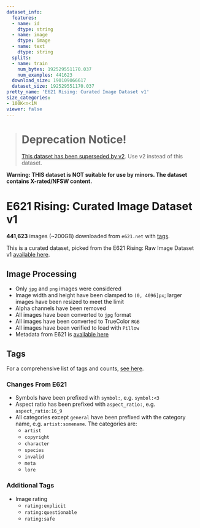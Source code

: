 ```yaml
---
dataset_info:
  features:
  - name: id
    dtype: string
  - name: image
    dtype: image
  - name: text
    dtype: string
  splits:
  - name: train
    num_bytes: 192529551170.037
    num_examples: 441623
  download_size: 190109066617
  dataset_size: 192529551170.037
pretty_name: 'E621 Rising: Curated Image Dataset v1'
size_categories:
- 100K<n<1M
viewer: false
---
```


> # Deprecation Notice!
> [This dataset has been superseded by v2](https://huggingface.co/datasets/hearmeneigh/e621-rising-v2-curated). Use v2 instead of this dataset.


**Warning: THIS dataset is NOT suitable for use by minors. The dataset contains X-rated/NFSW content.**


# E621 Rising: Curated Image Dataset v1

**441,623** images (~200GB) downloaded from `e621.net` with [tags](https://huggingface.co/datasets/hearmeneigh/e621-rising-v1-curated/raw/main/meta/tag-counts.json).

This is a curated dataset, picked from the E621 Rising: Raw Image Dataset v1 [available here](https://huggingface.co/datasets/hearmeneigh/e621-rising-v1-raw).

## Image Processing
* Only `jpg` and `png` images were considered
* Image width and height have been clamped to `(0, 4096]px`; larger images have been resized to meet the limit
* Alpha channels have been removed
* All images have been converted to `jpg` format
* All images have been converted to TrueColor `RGB`
* All images have been verified to load with `Pillow`
* Metadata from E621 is [available here](https://huggingface.co/datasets/hearmeneigh/e621-rising-v1-raw/tree/main/meta)

## Tags
For a comprehensive list of tags and counts, [see here](https://huggingface.co/datasets/hearmeneigh/e621-rising-v1-curated/raw/main/meta/tag-counts.json).

### Changes From E621
* Symbols have been prefixed with `symbol:`, e.g. `symbol:<3`
* Aspect ratio has been prefixed with `aspect_ratio:`, e.g. `aspect_ratio:16_9`
* All categories except `general` have been prefixed with the category name, e.g. `artist:somename`. The categories are:
  * `artist`
  * `copyright`
  * `character`
  * `species`
  * `invalid`
  * `meta`
  * `lore`

### Additional Tags
* Image rating
  * `rating:explicit`
  * `rating:questionable`
  * `rating:safe`